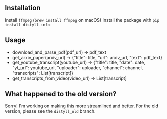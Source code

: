 ## Installation

Install `ffmpeg` (`brew install ffmpeg` on macOS)
Install the package with `pip install distyll-info`

## Usage

- download_and_parse_pdf(pdf_url) -> pdf_text
- get_arxiv_paper(arxiv_url) -> {"title": title, "url": arxiv_url, "text": pdf_text}
- get_youtube_transcript(youtube_url) -> {"title": title, "date": date, "yt_url": youtube_url, "uploader": uploader, "channel": channel, "transcripts": List[transcript]}
- get_transcripts_from_video(video_url) -> List[transcript]

## What happened to the old version?

Sorry! I'm working on making this more streamlined and better. For the old version, please see the `distyll_old` branch.
